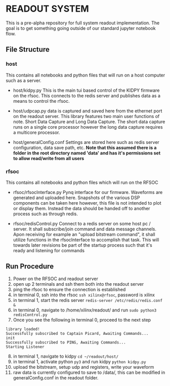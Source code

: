 # READOUT SYSTEM
This is a pre-alpha repository for full system readout implementation. The goal is to get something going outside of
our standard jupyter notebook flow.

## File Structure

### host
This contains all notebooks and python files that will run on a host computer such as a server.

* host/kidpy.py
    This is the main tui based control of the KIDPY firmware on the rfsoc. This connects to the redis server 
    and publishes data as a means to control the rfsoc. 

* host/udpcap.py
    data is captured and saved here from the ethernet port on the readout server. This library features two main
    user functions of note. Short Data Capture and Long Data Capture. The short data capture runs on a single core processor however
    the long data capture requires a multicore processor. 

* host/generalConfig.conf
    Settings are stored here such as redis server configuration, data save path, etc.
    **Note that this assumed there is a folder in the root directory named 'data' and has it's permissions set to allow read/write from all users**

### rfsoc
This contains all notebooks and python files which will run on the RFSOC
 * rfsoc/rfsocInterface.py
    Pynq interface for our firmware. Waveforms are generated and uploaded here. Snapshots of the various DSP components can be taken here however, this
    file is not intended to plot or display them. Instead the data should be handed off to another process such as through redis.

* rfsoc/redisControl.py 
    Connect to a redis server on some host pc / server. It shall subscribe/join command and data message channels.
    Apon receiving for example an "upload bitstream command", it shall utilize functions in the rfsocInterface to accomplish that task.
    This will towards later revisions be part of the startup process such that it's ready and listening for commands

## Run Procedure
1. Power on the RFSOC and readout server
2. open up 2 terminals and ssh them both into the readout server
3. ping the rfsoc to ensure the connection is established
4. in terminal 0, ssh into the rfsoc `ssh xilinx@rfsoc`, password is xilinx
5. in terminal 1, start the redis server `redis-server /etc/redis/redis.conf &`
6. in terminal 0, navigate to /home/xilinx/readout/ and run `sudo python3 redisControl.py`
7. Once you see the following in terminal 0, proceed to the next step

```
library loaded!
Successfully subscribed to Captain Picard, Awaiting Commands...
init
Successfully subscribed to PING, Awaiting Commands...
Starting Listener
```

8. in terminal 1, navigate to kidpy `cd ~/readout/host/`
9. in terminal 1, activate python `py3` and run kidpy `python kidpy.py`
10. upload the bitstream, setup udp and registers, write your waveform
11. raw data is currently configured to save to /data/, this can be modified in generalConfig.conf in the readout
folder.
